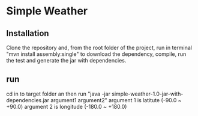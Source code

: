 # Simple Weather
## Installation
Clone the repository and, from the root folder of the project, run in terminal
"mvn install assembly:single"
to download the dependency, compile, run the test and generate the jar with dependencies.
## run
cd in to target folder an then run
"java -jar simple-weather-1.0-jar-with-dependencies.jar argument1 argument2"
argument 1 is latitute (-90.0 ~ +90.0)
argument 2 is longitude (-180.0 ~ +180.0)
